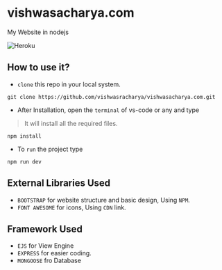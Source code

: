 # vishwasacharya.com
My Website in nodejs

![Heroku](http://heroku-badge.herokuapp.com/?app=heroku-badge&root=projects.html)

## How to use it?
- `clone` this repo in your local system.
```
git clone https://github.com/vishwasracharya/vishwasacharya.com.git
```
- After Installation, open the `terminal` of vs-code or any and type
> It will install all the required files.
```
npm install
```
- To `run` the project type
```
npm run dev
```

## External Libraries Used
- `BOOTSTRAP` for website structure and basic design, Using `NPM`.
- `FONT AWESOME` for icons, Using `CDN` link.

## Framework Used
- `EJS` for View Engine
- `EXPRESS` for easier coding.
- `MONGOOSE` fro Database
